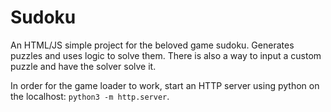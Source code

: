 # Sudoku
An HTML/JS simple project for the beloved game sudoku. Generates puzzles and uses logic to solve them. There is also a way to input a custom puzzle and have the solver solve it.

In order for the game loader to work, start an HTTP server using python on the localhost: ```python3 -m http.server```.
